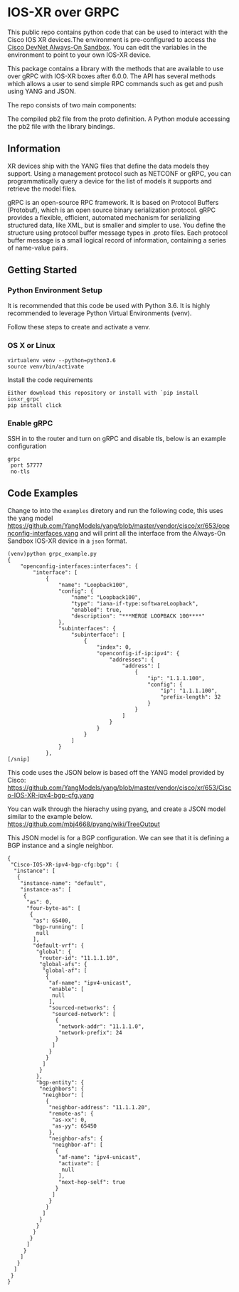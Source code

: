 # IOS-XR over GRPC


This public repo contains python code that can be used to interact with the Cisco IOS XR devices.The environment is pre-configured to access the [Cisco DevNet Always-On Sandbox](https://devnetsandbox.cisco.com/RM/Diagram/Index/e83cfd31-ade3-4e15-91d6-3118b867a0dd?diagramType=Topology). You can edit the variables in the environment to point to your own IOS-XR device.


This package contains a library with the methods that are available to use over gRPC with IOS-XR boxes after 6.0.0. The API has several methods which allows a user to send simple RPC commands such as get and push using YANG and JSON.

The repo consists of two main components:

The compiled pb2 file from the proto definition.
A Python module accessing the pb2 file with the library bindings.

## Information

XR devices ship with the YANG files that define the data models they support. Using a management protocol such as NETCONF or gRPC, you can programmatically query a device for the list of models it supports and retrieve the model files.

gRPC is an open-source RPC framework. It is based on Protocol Buffers (Protobuf), which is an open source binary serialization protocol. gRPC provides a flexible, efficient, automated mechanism for serializing structured data, like XML, but is smaller and simpler to use. You define the structure using protocol buffer message types in .proto files. Each protocol buffer message is a small logical record of information, containing a series of name-value pairs.

## Getting Started


### Python Environment Setup
It is recommended that this code be used with Python 3.6. It is highly recommended to leverage Python Virtual Environments (venv).

Follow these steps to create and activate a venv.

### OS X or Linux
```
virtualenv venv --python=python3.6
source venv/bin/activate
```
Install the code requirements
```
Either download this repository or install with `pip install iosxr_grpc`
pip install click
```

### Enable gRPC

SSH in to the router and turn on gRPC and disable tls, below is an example configuration

```
grpc
 port 57777
 no-tls 
```

## Code Examples

Change to into the `examples` diretory and run the following code, this uses the yang model https://github.com/YangModels/yang/blob/master/vendor/cisco/xr/653/openconfig-interfaces.yang and will print all the interface from the Always-On Sandbox IOS-XR device in a `json` format.

```
(venv)python grpc_example.py 
{
    "openconfig-interfaces:interfaces": {
        "interface": [
            {
                "name": "Loopback100",
                "config": {
                    "name": "Loopback100",
                    "type": "iana-if-type:softwareLoopback",
                    "enabled": true,
                    "description": "***MERGE LOOPBACK 100****"
                },
                "subinterfaces": {
                    "subinterface": [
                        {
                            "index": 0,
                            "openconfig-if-ip:ipv4": {
                                "addresses": {
                                    "address": [
                                        {
                                            "ip": "1.1.1.100",
                                            "config": {
                                                "ip": "1.1.1.100",
                                                "prefix-length": 32
                                            }
                                        }
                                    ]
                                }
                            }
                        }
                    ]
                }
            },
[/snip]
```


This code uses the JSON below is based off the YANG model provided by Cisco: https://github.com/YangModels/yang/blob/master/vendor/cisco/xr/653/Cisco-IOS-XR-ipv4-bgp-cfg.yang

You can walk through the hierachy using pyang, and create a JSON model similar to the example below. https://github.com/mbj4668/pyang/wiki/TreeOutput

This JSON model is for a BGP configuration. We can see that it is defining a BGP instance and a single neighbor.

```
{
 "Cisco-IOS-XR-ipv4-bgp-cfg:bgp": {
  "instance": [
   {
    "instance-name": "default",
    "instance-as": [
     {
      "as": 0,
      "four-byte-as": [
       {
        "as": 65400,
        "bgp-running": [
         null
        ],
        "default-vrf": {
         "global": {
          "router-id": "11.1.1.10",
          "global-afs": {
           "global-af": [
            {
             "af-name": "ipv4-unicast",
             "enable": [
              null
             ],
             "sourced-networks": {
              "sourced-network": [
               {
                "network-addr": "11.1.1.0",
                "network-prefix": 24
               }
              ]
             }
            }
           ]
          }
         },
         "bgp-entity": {
          "neighbors": {
           "neighbor": [
            {
             "neighbor-address": "11.1.1.20",
             "remote-as": {
              "as-xx": 0,
              "as-yy": 65450
             },
             "neighbor-afs": {
              "neighbor-af": [
               {
                "af-name": "ipv4-unicast",
                "activate": [
                 null
                ],
                "next-hop-self": true
               }
              ]
             }
            }
           ]
          }
         }
        }
       }
      ]
     }
    ]
   }
  ]
 }
}
```